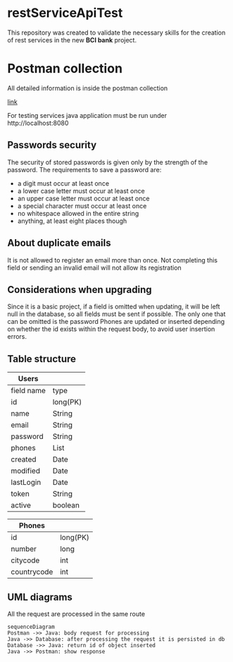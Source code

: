 # restServiceApiTest

This repository was created to validate the necessary skills for the creation of rest services in the new **BCI bank** project.


# Postman collection

All detailed information is inside the postman collection

[link](https://documenter.getpostman.com/view/20957797/UzR1JMTN)

For testing services java application must be run under http://localhost:8080

## Passwords security

The security of stored passwords is given only by the strength of the password. The requirements to save a password are:

* a digit must occur at least once
* a lower case letter must occur at least once
* an upper case letter must occur at least once
* a special character must occur at least once
* no whitespace allowed in the entire string
* anything, at least eight places though

## About duplicate emails
It is not allowed to register an email more than once. Not completing this field or sending an invalid email will not allow its registration

## Considerations when upgrading

Since it is a basic project, if a field is omitted when updating, it will be left null in the database, so all fields must be sent if possible. The only one that can be omitted is the password
Phones are updated or inserted depending on whether the id exists within the request body, to avoid user insertion errors.

## Table structure

|  **Users** |          |
|------------|--------------|
| field name |   type       |
| id         | long(PK)     |
| name       | String       |
| email      | String       |
| password   | String       |
| phones     | List<Phones> |
| created    | Date         |
| modified   | Date         |
| lastLogin  | Date         |
| token      | String       |
| active     | boolean      | 

| **Phones**  |          |
|-------------|----------|
| id          | long(PK) |
| number      | long     |
| citycode    | int      |
| countrycode | int      |


## UML diagrams
All the request are processed in the same route
```mermaid
sequenceDiagram
Postman ->> Java: body request for processing
Java ->> Database: after processing the request it is persisted in db
Database ->> Java: return id of object inserted
Java ->> Postman: show response
```
